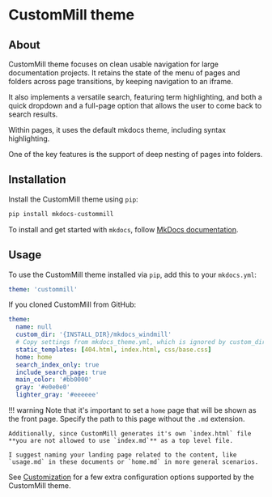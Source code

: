 # CustomMill theme

## About

CustomMill theme focuses on clean usable navigation for large documentation projects. It retains the state of the menu of pages and folders across page transitions, by keeping navigation to an iframe.

It also implements a versatile search, featuring term highlighting, and both a quick dropdown and a full-page option that allows the user to come back to search results.

Within pages, it uses the default mkdocs theme, including syntax highlighting.

One of the key features is the support of deep nesting of pages into folders.

## Installation

Install the CustomMill theme using `pip`:

``` sh
pip install mkdocs-custommill
```

To install and get started with `mkdocs`, follow [MkDocs documentation](http://www.mkdocs.org/#installation).

## Usage

To use the CustomMill theme installed via `pip`, add this to your `mkdocs.yml`:

``` yaml
theme: 'custommill'
```

If you cloned CustomMill from GitHub:

``` yaml
theme:
  name: null
  custom_dir: '{INSTALL_DIR}/mkdocs_windmill'
  # Copy settings from mkdocs_theme.yml, which is ignored by custom_dir themes.
  static_templates: [404.html, index.html, css/base.css]
  home: home
  search_index_only: true
  include_search_page: true
  main_color: '#bb0000'
  gray: '#e0e0e0'
  lighter_gray: '#eeeeee'
```

!!! warning
	Note that it's important to set a `home` page that will be shown as the front page. Specify the path to this page without the `.md` extension.

	Additionally, since CustomMill generates it's own `index.html` file **you are not allowed to use `index.md`** as a top level file.

	I suggest naming your landing page related to the content, like `usage.md` in these documents or `home.md` in more general scenarios.

See [Customization](customization.md) for a few extra configuration options
supported by the CustomMill theme.
